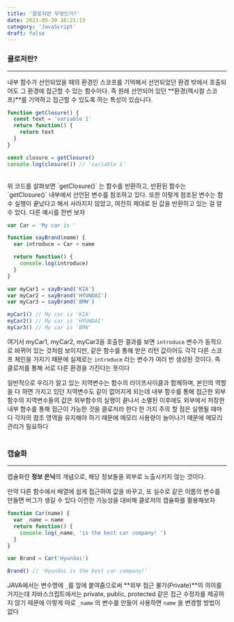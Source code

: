 ```yaml
---
title: '클로저란 무엇인가?'
date: 2021-05-30 16:21:13
category: 'JavaScript'
draft: false
---
```


### **클로저란?**

---

내부 함수가 선언되었을 때의 환경인 스코프를 기억해서 선언되었던 환경 밖에서 호출되어도 그 환경에 접근할 수 있는 함수이다. 즉 원래 선언되어 있던 **환경(렉시컬 스코프)**를 기억하고 접근할 수 있도록 하는 특성이 있습니다.

```jsx
function getClosure() {
  const text = 'variable 1'
  return function() {
    return text
  }
}

const closure = getClosure()
console.log(closure()) // 'variable 1'
```

<br/>
위 코드를 살펴보면 `getClosure()` 는 함수를 반환하고, 반환된 함수는 `getClosure()` 내부에서 선언된 변수를 참조하고 있다. 또한 이렇게 참조된 변수는 함수 실행이 끝났다고 해서 사라지지 않았고, 여전히 제대로 된 값을 반환하고 있는 걸 알 수 있다. 다른 예시를 한번 보자
<br/>

```jsx
var Car = 'My car is '

function sayBrand(name) {
  var introduce = Car + name

  return function() {
    console.log(introduce)
  }
}

var myCar1 = sayBrand('KIA')
var myCar2 = sayBrand('HYUNDAI')
var myCar3 = sayBrand('BMW')

myCar1() // My car is 'KIA'
myCar2() // My car is 'HYUNDAI'
myCar3() // My car is 'BMW'
```

여기서 myCar1, myCar2, myCar3을 호출한 결과를 보면 `introduce` 변수가 동적으로 바뀌어 있는 것처럼 보이지만, 같은 함수를 통해 받은 리턴 값이어도 각각 다른 스코프 체인을 가지기 때문에 실제로는 `introduce` 라는 변수가 여러 번 생성된 것이다. 즉 클로저를 통해 서로 다른 환경을 가진다는 뜻이다

일반적으로 우리가 알고 있는 지역변수는 함수의 라이프사이클과 함께하며, 본인의 역할을 다 하면 가지고 있던 지역변수도 같이 없어지게 되는데 내부 함수를 통해 접근한 외부 함수의 지역변수들의 값은 외부함수의 실행이 끝나서 소멸된 이후에도 외부에서 저장한 내부 함수를 통해 접근이 가능한 것을 클로저라 한다 한 가지 주의 할 점은 실행될 때마다 각자의 참조 영역을 유지해야 하기 때문에 메모리 사용량이 늘어나기 때문에 메모리 관리가 필요하다
<br/><br/>

### **캡슐화**

---

캡슐화란 **정보 은닉**의 개념으로, 해당 정보들을 외부로 노출시키지 않는 것이다.

만약 다른 함수에서 배열에 쉽게 접근하여 값을 바꾸고, 또 실수로 같은 이름의 변수를 만들면 버그가 생길 수 있다 이런한 가능성을 대비해 클로저의 캡슐화를 활용해보자

```jsx
function Car(name) {
  var _name = name
  return function() {
    console.log(_name, 'is the best car company! ')
  }
}

var Brand = Car('Hyundai')

Brand() // 'Hyundai is the best car company!'
```

JAVA에서는 변수명에 `_`를 앞에 붙여줌으로써 **외부 접근 불가(Private)**의 의미를 가지는데 자바스크립트에서는 private, public, protected 같은 접근 수정자를 제공하지 않기 때문에 이렇게 따로 `_name` 의 변수를 만들어 사용하면 `name` 을 변경할 방법이 없다
<br/>
<br/>
